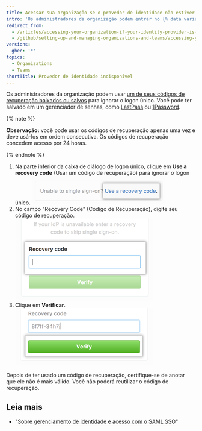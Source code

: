 ```yaml
---
title: Acessar sua organização se o provedor de identidade não estiver disponível
intro: 'Os administradores da organização podem entrar no {% data variables.product.product_name %} mesmo se o provedor de identidade deles estiver indisponível, ignorando o logon único e usando os respectivos códigos de recuperação.'
redirect_from:
  - /articles/accessing-your-organization-if-your-identity-provider-is-unavailable
  - /github/setting-up-and-managing-organizations-and-teams/accessing-your-organization-if-your-identity-provider-is-unavailable
versions:
  ghec: '*'
topics:
  - Organizations
  - Teams
shortTitle: Provedor de identidade indisponível
---
```


Os administradores da organização podem usar [um de seus códigos de recuperação baixados ou salvos](/articles/downloading-your-organization-s-saml-single-sign-on-recovery-codes) para ignorar o logon único. Você pode ter salvado em um gerenciador de senhas, como [LastPass](https://lastpass.com/) ou [1Password](https://1password.com/).

{% note %}

**Observação:** você pode usar os códigos de recuperação apenas uma vez e deve usá-los em ordem consecutiva. Os códigos de recuperação concedem acesso por 24 horas.

{% endnote %}

1. Na parte inferior da caixa de diálogo de logon único, clique em **Use a recovery code** (Usar um código de recuperação) para ignorar o logon único. ![Link para inserir código de recuperação](/assets/images/help/saml/saml_use_recovery_code.png)
2. No campo "Recovery Code" (Código de Recuperação), digite seu código de recuperação. ![Campo para inserir código de recuperação](/assets/images/help/saml/saml_recovery_code_entry.png)
3. Clique em **Verificar**. ![Botão para verificar código de recuperação](/assets/images/help/saml/saml_verify_recovery_codes.png)

Depois de ter usado um código de recuperação, certifique-se de anotar que ele não é mais válido. Você não poderá reutilizar o código de recuperação.

## Leia mais

- "[Sobre gerenciamento de identidade e acesso com o SAML SSO](/articles/about-identity-and-access-management-with-saml-single-sign-on)"
